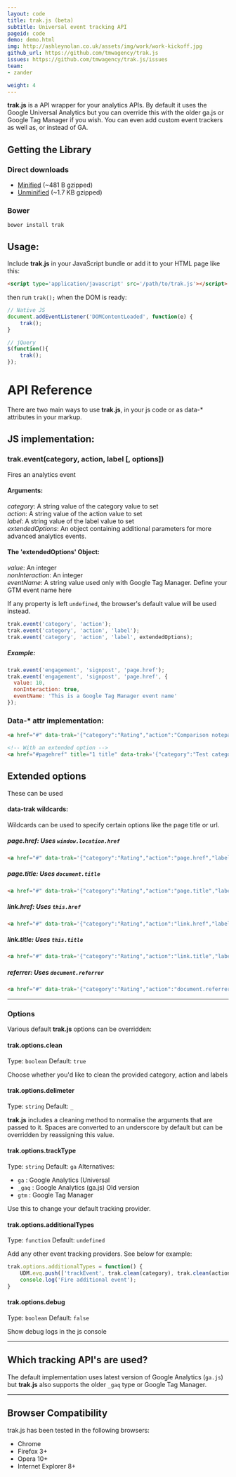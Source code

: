 ```yaml
---
layout: code
title: trak.js (beta)
subtitle: Universal event tracking API
pageid: code
demo: demo.html
img: http://ashleynolan.co.uk/assets/img/work/work-kickoff.jpg
github_url: https://github.com/tmwagency/trak.js
issues: https://github.com/tmwagency/trak.js/issues
team:
- zander

weight: 4
---
```


**trak.js** is a API wrapper for your analytics APIs. By default it uses the Google Universal Analytics but you can override this with the older ga.js or Google Tag Manager if you wish. You can even add custom event trackers as well as, or instead of GA.

## Getting the Library
### Direct downloads
- [Minified](https://raw.githubusercontent.com/tmwagency/trak.js/master/dist/trak.min.js) (~481 B gzipped)
- [Unminified](https://raw.githubusercontent.com/tmwagency/trak.js/master/dist/trak.js) (~1.7 KB gzipped)

### Bower
`bower install trak`

## Usage:
Include **trak.js** in your JavaScript bundle or add it to your HTML page like this:

```html
<script type='application/javascript' src='/path/to/trak.js'></script>
```
then run `trak();` when the DOM is ready:

```js
// Native JS
document.addEventListener('DOMContentLoaded', function(e) {
	trak();
}

// jQuery
$(function(){
	trak();
});
```

# API Reference
There are two main ways to use **trak.js**, in your js code or as data-* attributes in your markup.

## JS implementation:
### trak.event(category, action, label [, options])

Fires an analytics event

#### Arguments:
*category*: A string value of the category value to set<br>
*action*: A string value of the action value to set<br>
*label*: A string value of the label value to set<br>
*extendedOptions*: An object containing additional parameters for more advanced analytics events.

#### The 'extendedOptions' Object:
*value*: An integer<br>
*nonInteraction*: An integer<br>
*eventName*: A string value used only with Google Tag Manager. Define your GTM event name here

If any property is left `undefined`, the browser's default value will be used instead.

```js
trak.event('category', 'action');
trak.event('category', 'action', 'label');
trak.event('category', 'action', 'label', extendedOptions);
```
##### Example:

```js
trak.event('engagement', 'signpost', 'page.href');
trak.event('engagement', 'signpost', 'page.href', {
  value: 10,
  nonInteraction: true,
  eventName: 'This is a Google Tag Manager event name'
});
```

### Data-* attr implementation:

```html
<a href="#" data-trak='{"category":"Rating","action":"Comparison notepad","label":"Up"}'>link</a>

<!-- With an extended option -->
<a href="#pagehref" title="1 title" data-trak='{"category":"Test category","action":"Test action","label":"Test label","options":{"eventName":"Event name test"}}'>Data attr test #1</a>
```

## Extended options
These can be used

#### data-trak wildcards:
Wildcards can be used to specify certain options like the page title or url.
##### page.href: Uses `window.location.href`

```html
<a href="#" data-trak='{"category":"Rating","action":"page.href","label":"Up"}'>link</a>
```
##### page.title: Uses `document.title`

```html
<a href="#" data-trak='{"category":"Rating","action":"page.title","label":"Up"}'>link</a>
```
##### link.href: Uses `this.href`

```html
<a href="#" data-trak='{"category":"Rating","action":"link.href","label":"Up"}'>link</a>
```
##### link.title: Uses `this.title`

```html
<a href="#" data-trak='{"category":"Rating","action":"link.title","label":"Up"}'>link</a>
```
##### referrer: Uses `document.referrer`

```html
<a href="#" data-trak='{"category":"Rating","action":"document.referrer","label":"Up"}'>link</a>
```

---

### Options
Various default **trak.js** options can be overridden:

#### trak.options.clean
Type: `boolean`
Default: `true`

Choose whether you'd like to clean the provided category, action and labels

#### trak.options.delimeter
Type: `string`
Default: `_`

**trak.js** includes a cleaning method to normalise the arguments that are passed to it. Spaces are converted to an underscore by default but can be overridden by reassigning this value.

#### trak.options.trackType
Type: `string`
Default: `ga`
Alternatives:
* `ga` : Google Analytics (Universal
* `_gaq` : Google Analytics (ga.js) Old version
* `gtm` : Google Tag Manager

Use this to change your default tracking provider.

#### trak.options.additionalTypes
Type: `function`
Default: `undefined`

Add any other event tracking providers. See below for example:

```js
trak.options.additionalTypes = function() {
	UDM.evq.push(['trackEvent', trak.clean(category), trak.clean(action)]); // trak.clean(label)
	console.log('Fire additional event');
}
```

#### trak.options.debug
Type: `boolean`
Default: `false`

Show debug logs in the js console

---

## Which tracking API's are used?
The default implementation uses latest version of Google Analytics (`ga.js`) but **trak.js** also supports the older `_gaq` type or Google Tag Manager.

---
## Browser Compatibility
trak.js has been tested in the following browsers:
- Chrome
- Firefox 3+
- Opera 10+
- Internet Explorer 8+